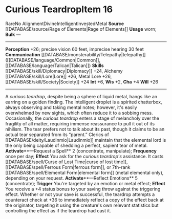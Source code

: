 ﻿---
ac: null
actions: null
alignment: No Alignment
base_item: null
bulk: null
burrow_speed: null
climb_speed: null
damage: null
deity: null
duration: null
element: Metal
favored_weapon: null
fly_speed: null
fortitude: null
frequency: null
hands: null
hardness: null
hp: null
id: '2612'
item_category: Intelligent Items
item_subcategory: null
land_speed: null
level: '16'
max_speed: null
name: Curious Teardrop
onset: null
price: null
range: null
rarity: Rare
reflex: null
requirement: null
resistance: null
rus_type_level: null
saving_throw: null
school: null
size: null
source: '[[DATABASE/source/Rage of Elements|Rage of Elements]]'
spell: null
stage: null
subcategory: intelligentitem
swim_speed: null
trait:
- '[[DATABASE/trait/Divine|Divine]]'
- '[[DATABASE/trait/Intelligent|Intelligent]]'
- '[[DATABASE/trait/Invested|Invested]]'
- '[[DATABASE/trait/Metal|Metal]]'
- '[[DATABASE/trait/Rare|Rare]]'
trigger: null
type: Item
usage: worn
weapon_category: null
weapon_group: null
weapon_type: null

---
# Curious Teardrop<span class="item-type">Item 16</span>

<span class="trait-rare item-trait">Rare</span><span class="item-trait">No Alignment</span><span class="item-trait">Divine</span><span class="item-trait">Intelligent</span><span class="item-trait">Invested</span><span class="item-trait">Metal</span>
**Source** [[DATABASE/source/Rage of Elements|Rage of Elements]]
**Usage** worn; **Bulk** —

---
**Perception** +26; precise vision 60 feet, imprecise hearing 30 feet
**Communication** [[DATABASE/monsterability/Telepathy|telepathy]] ([[DATABASE/language/Common|Common]], [[DATABASE/language/Talican|Talican]])
**Skills** [[DATABASE/skill/Diplomacy|Diplomacy]] +24, Alchemy [[DATABASE/skill/Lore|Lore]] +26, Metal Lore +26, [[DATABASE/skill/Society|Society]] +24
**Int** +6, **Wis** +2, **Cha** +4
**Will** +26

---
A _curious teardrop_, despite being a sphere of liquid metal, hangs like an earring on a golden finding. The intelligent droplet is a spirited chatterbox, always observing and taking mental notes; however, it's easily overwhelmed by new sights, which often reduce it to a sobbing mess. Occasionally, the _curious teardrop_ enters a stage of melancholy over the fragility of all matter, requiring immense reassurance to pull it out of its nihilism.
 The tear prefers not to talk about its past, though it claims to be an actual tear separated from its “parent.” Clerics of [[DATABASE/deity/Laudinmio|Laudinmio]] maintain that the elemental lord is the only being capable of shedding a perfect, sapient tear of metal.
**Activate****—Request a Spell** <span class="action-icon">2</span> (concentrate, manipulate); **Frequency** once per day; **Effect** You ask for the _curious teardrop's_ assistance. It casts [[DATABASE/spell/Curse of Lost Time|curse of lost time]], [[DATABASE/spell/Ferrous Form|ferrous form]], or 7th-rank [[DATABASE/spell/Elemental Form|elemental form]] (metal elemental only), depending on your request.
**Activate****—Reflect Emotions** <span class="action-icon">5</span> (concentrate); **Trigger** You're targeted by an emotion or metal effect; **Effect** You receive a +4 status bonus to your saving throw against the triggering effect. Whether or not your save is successful, the teardrop attempts a counteract check at +36 to immediately reflect a copy of the effect back at the originator, targeting it using the creature's own relevant statistics but controlling the effect as if the teardrop had cast it.